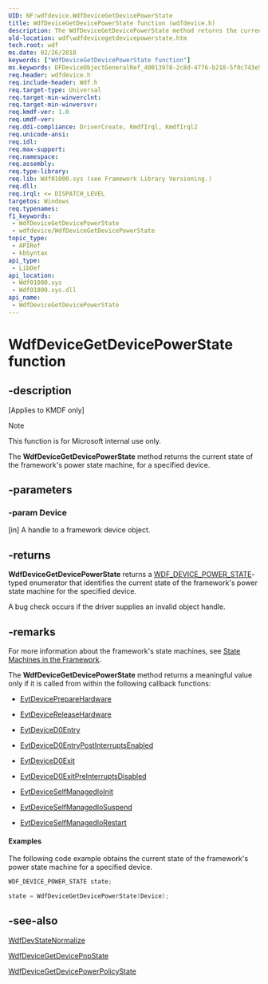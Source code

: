 ```yaml
---
UID: NF:wdfdevice.WdfDeviceGetDevicePowerState
title: WdfDeviceGetDevicePowerState function (wdfdevice.h)
description: The WdfDeviceGetDevicePowerState method returns the current state of the framework's power state machine, for a specified device.
old-location: wdf\wdfdevicegetdevicepowerstate.htm
tech.root: wdf
ms.date: 02/26/2018
keywords: ["WdfDeviceGetDevicePowerState function"]
ms.keywords: DFDeviceObjectGeneralRef_40013978-2c8d-4776-b218-5f0c743e57e9.xml, WdfDeviceGetDevicePowerState, WdfDeviceGetDevicePowerState method, kmdf.wdfdevicegetdevicepowerstate, wdf.wdfdevicegetdevicepowerstate, wdfdevice/WdfDeviceGetDevicePowerState
req.header: wdfdevice.h
req.include-header: Wdf.h
req.target-type: Universal
req.target-min-winverclnt: 
req.target-min-winversvr: 
req.kmdf-ver: 1.0
req.umdf-ver: 
req.ddi-compliance: DriverCreate, KmdfIrql, KmdfIrql2
req.unicode-ansi: 
req.idl: 
req.max-support: 
req.namespace: 
req.assembly: 
req.type-library: 
req.lib: Wdf01000.sys (see Framework Library Versioning.)
req.dll: 
req.irql: <= DISPATCH_LEVEL
targetos: Windows
req.typenames: 
f1_keywords:
 - WdfDeviceGetDevicePowerState
 - wdfdevice/WdfDeviceGetDevicePowerState
topic_type:
 - APIRef
 - kbSyntax
api_type:
 - LibDef
api_location:
 - Wdf01000.sys
 - Wdf01000.sys.dll
api_name:
 - WdfDeviceGetDevicePowerState
---
```


# WdfDeviceGetDevicePowerState function


## -description

<p class="CCE_Message">[Applies to KMDF only]</p>

>[!NOTE]
>This function is for Microsoft internal use only.

The <b>WdfDeviceGetDevicePowerState</b> method returns the current state of the framework's power state machine, for a specified device.

## -parameters

### -param Device 

[in]
A handle to a framework device object.

## -returns

<b>WdfDeviceGetDevicePowerState</b> returns a <a href="/windows-hardware/drivers/ddi/wdfdevice/ne-wdfdevice-_wdf_device_power_state">WDF_DEVICE_POWER_STATE</a>-typed enumerator that identifies the current state of the framework's power state machine for the specified device. 

A bug check occurs if the driver supplies an invalid object handle.

## -remarks

For more information about the framework's state machines, see <a href="/windows-hardware/drivers/wdf/state-machines-in-the-framework">State Machines in the Framework</a>.

The <b>WdfDeviceGetDevicePowerState</b> method returns a meaningful value only if it is called from within the following callback functions:

<ul>
<li>

<a href="/windows-hardware/drivers/ddi/wdfdevice/nc-wdfdevice-evt_wdf_device_prepare_hardware">EvtDevicePrepareHardware</a>


</li>
<li>

<a href="/windows-hardware/drivers/ddi/wdfdevice/nc-wdfdevice-evt_wdf_device_release_hardware">EvtDeviceReleaseHardware</a>


</li>
<li>

<a href="/windows-hardware/drivers/ddi/wdfdevice/nc-wdfdevice-evt_wdf_device_d0_entry">EvtDeviceD0Entry</a>


</li>
<li>

<a href="/windows-hardware/drivers/ddi/wdfdevice/nc-wdfdevice-evt_wdf_device_d0_entry_post_interrupts_enabled">EvtDeviceD0EntryPostInterruptsEnabled</a>


</li>
<li>

<a href="/windows-hardware/drivers/ddi/wdfdevice/nc-wdfdevice-evt_wdf_device_d0_exit">EvtDeviceD0Exit</a>


</li>
<li>

<a href="/windows-hardware/drivers/ddi/wdfdevice/nc-wdfdevice-evt_wdf_device_d0_exit_pre_interrupts_disabled">EvtDeviceD0ExitPreInterruptsDisabled</a>


</li>
<li>

<a href="/windows-hardware/drivers/ddi/wdfdevice/nc-wdfdevice-evt_wdf_device_self_managed_io_init">EvtDeviceSelfManagedIoInit</a>


</li>
<li>

<a href="/windows-hardware/drivers/ddi/wdfdevice/nc-wdfdevice-evt_wdf_device_self_managed_io_suspend">EvtDeviceSelfManagedIoSuspend</a>


</li>
<li>

<a href="/windows-hardware/drivers/ddi/wdfdevice/nc-wdfdevice-evt_wdf_device_self_managed_io_restart">EvtDeviceSelfManagedIoRestart</a>


</li>
</ul>

#### Examples

The following code example obtains the current state of the framework's power state machine for a specified device.

```cpp
WDF_DEVICE_POWER_STATE state;

state = WdfDeviceGetDevicePowerState(Device);
```

## -see-also

<a href="/windows-hardware/drivers/ddi/wdfdevice/nf-wdfdevice-wdfdevstatenormalize">WdfDevStateNormalize</a>



<a href="/windows-hardware/drivers/ddi/wdfdevice/nf-wdfdevice-wdfdevicegetdevicepnpstate">WdfDeviceGetDevicePnpState</a>



<a href="/windows-hardware/drivers/ddi/wdfdevice/nf-wdfdevice-wdfdevicegetdevicepowerpolicystate">WdfDeviceGetDevicePowerPolicyState</a>
